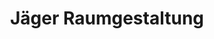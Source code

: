 ---
title: "Jäger Raumgestaltung"
url: /schneverdingen/jaeger-raumgestaltung/
shop: Raumausstattung
---